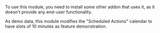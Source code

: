 To use this module, you need to install some other addon that uses it,
as it doesn't provide any end-user functionality.

As demo data, this module modifies the "Scheduled Actions" calendar to have slots of 10 minutes as feature demonstration.